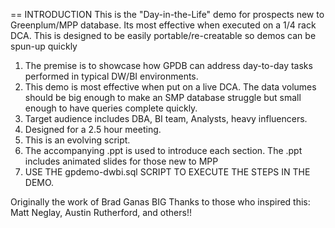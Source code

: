 == INTRODUCTION
This is the "Day-in-the-Life" demo for prospects new to Greenplum/MPP database. 
Its most effective when executed on a 1/4 rack DCA.  This is designed to be easily portable/re-creatable so demos can be spun-up quickly

1. The premise is to showcase how GPDB can address day-to-day tasks performed in typical DW/BI environments.  
2. This demo is most effective when put on a live DCA.  The data volumes should be big enough to make an SMP database struggle but small enough to have queries complete quickly.
3. Target audience includes DBA, BI team, Analysts,  heavy influencers.  
4. Designed for a 2.5 hour meeting.
5. This is an evolving script.
6. The accompanying .ppt is used to introduce each section.  The .ppt includes animated slides for those new to MPP
7. USE THE gpdemo-dwbi.sql SCRIPT TO EXECUTE THE STEPS IN THE DEMO.

Originally the work of Brad Ganas
BIG Thanks to those who inspired this:  Matt Neglay, Austin Rutherford, and others!!
